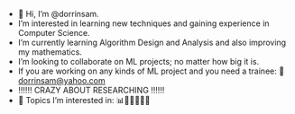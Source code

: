 - 👋 Hi, I’m @dorrinsam.
-  I’m interested in learning new techniques and gaining experience in Computer Science.
-  I’m currently learning Algorithm Design and Analysis and also improving my mathematics.
-  I’m looking to collaborate on ML projects; no matter how big it is.
-  If you are working on any kinds of ML project and you need a trainee: 📩 dorrinsam@yahoo.com
- ‼️‼️‼️ CRAZY ABOUT RESEARCHING ‼️‼️‼️
- 🔗 Topics I’m interested in: 📊🧠🧬🦠💉💊

<!---
dorrinsam/dorrinsam is a ✨ special ✨ repository because its `README.md` (this file) appears on your GitHub profile.
You can click the Preview link to take a look at your changes.
--->
